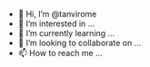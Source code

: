 - 👋 Hi, I’m @tanvirome
- 👀 I’m interested in ...
- 🌱 I’m currently learning ...
- 💞️ I’m looking to collaborate on ...
- 📫 How to reach me ...

<!---
tanvirome/tanvirome is a ✨ special ✨ repository because its `README.md` (this file) appears on your GitHub profile.
You can click the Preview link to take a look at your changes.
--->
